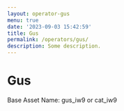```yaml
---
layout: operator-gus
menu: true
date: '2023-09-03 15:42:59'
title: Gus
permalink: /operators/gus/
description: Some description.
---
```


# Gus

Base Asset Name: gus_iw9 or cat_iw9